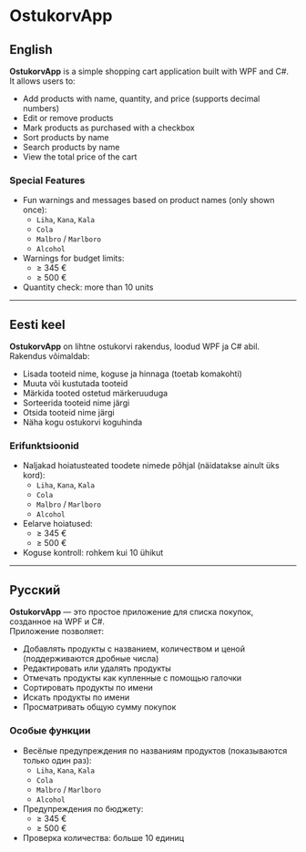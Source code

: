 # OstukorvApp

## English

**OstukorvApp** is a simple shopping cart application built with WPF and C#.  
It allows users to:

- Add products with name, quantity, and price (supports decimal numbers)
- Edit or remove products
- Mark products as purchased with a checkbox
- Sort products by name
- Search products by name
- View the total price of the cart

### Special Features

- Fun warnings and messages based on product names (only shown once):
  - `Liha`, `Kana`, `Kala` 
  - `Cola`
  - `Malbro` / `Marlboro` 
  - `Alcohol` 
- Warnings for budget limits:
  - ≥ 345 € 
  - ≥ 500 € 
- Quantity check: more than 10 units 

---

## Eesti keel

**OstukorvApp** on lihtne ostukorvi rakendus, loodud WPF ja C# abil.  
Rakendus võimaldab:

- Lisada tooteid nime, koguse ja hinnaga (toetab komakohti)
- Muuta või kustutada tooteid
- Märkida tooted ostetud märkeruuduga
- Sorteerida tooteid nime järgi
- Otsida tooteid nime järgi
- Näha kogu ostukorvi koguhinda

### Erifunktsioonid

- Naljakad hoiatusteated toodete nimede põhjal (näidatakse ainult üks kord):
  - `Liha`, `Kana`, `Kala` 
  - `Cola` 
  - `Malbro` / `Marlboro` 
  - `Alcohol` 
- Eelarve hoiatused:
  - ≥ 345 € 
  - ≥ 500 € 
- Koguse kontroll: rohkem kui 10 ühikut 

---

## Русский

**OstukorvApp** — это простое приложение для списка покупок, созданное на WPF и C#.  
Приложение позволяет:

- Добавлять продукты с названием, количеством и ценой (поддерживаются дробные числа)
- Редактировать или удалять продукты
- Отмечать продукты как купленные с помощью галочки
- Сортировать продукты по имени
- Искать продукты по имени
- Просматривать общую сумму покупок

### Особые функции

- Весёлые предупреждения по названиям продуктов (показываются только один раз):
  - `Liha`, `Kana`, `Kala` 
  - `Cola` 
  - `Malbro` / `Marlboro` 
  - `Alcohol` 
- Предупреждения по бюджету:
  - ≥ 345 € 
  - ≥ 500 € 
- Проверка количества: больше 10 единиц 
